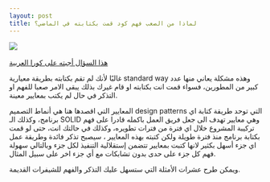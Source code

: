 ```yaml
---
layout: post
title: لماذا من الصعب فهم كود قمت بكتابته في الماضي؟
---
```


<div style="margin-bottom:1rem">
  <img src="https://cdn.baianat.com/static/base/illustrations/2/4.png" class="img-fluid">
</div>
<a href= "https://ar.quora.com/%D9%84%D9%85%D8%A7%D8%B0%D8%A7-%D9%85%D9%86-%D8%A7%D9%84%D8%B5%D8%B9%D8%A8-%D8%A3%D9%86-%D8%AA%D9%81%D9%87%D9%85-%D8%AA%D8%B1%D9%85%D9%8A%D8%B2-%D9%82%D9%85%D8%AA-%D8%A8%D9%83%D8%AA%D8%A7%D8%A8%D8%AA%D9%87"> هذا السؤال أجبته على كورا العربية </a>

غالبًا لأنك لم تقم بكتابته بطريقة معيارية standard way وهذه مشكلة يعاني منها عدد كبير من المطورين، فسواء قمت انت بكتابته او قام غيرك بذلك يبقى الامر صعبا للفهم او التذكر في حال لم يكتب بمعايير معينة.

المعايير التي اقصدها هنا هي أنماط التصميم design patterns التي توحد طريقة كتابة اي برنامج، وكذلك الـ SOLID وهي معايير تهدف الى جعل فريق العمل باكمله قادرا على فهم تركيبة المشروع خلال اي فترة من فترات تطويره، وكذلك في حالتك انت، حتى لو قمت بكتابة برنامج منذ فترة طويلة ولكن كتبته بهذه المعايير ، سيصبح تذكر فائدة وطريقة عمل اي جزء أسهل بكثير لانها كتبت بمعايير تتضمن إستقلالية التنفيذ لكل جزء وبالتالي سهولة فهم كل جزء على حدى بدون تشابكات مع أي جزء اخر على سبيل المثال.

ويمكن طرح عشرات الأمثلة التي ستسهل عليك التذكر والفهم للشيفرات القديمة.

